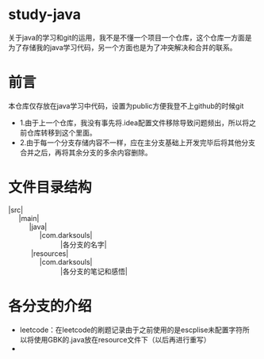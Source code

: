 # study-java
 关于java的学习和git的运用，我不是不懂一个项目一个仓库，这个仓库一方面是为了存储我的java学习代码，另一个方面也是为了冲突解决和合并的联系。
# 前言
本仓库仅存放在java学习中代码，设置为public方便我登不上github的时候git
- 1.由于上一个仓库，我没有事先将.idea配置文件移除导致问题频出，所以将之前仓库转移到这个里面。
- 2.由于每一个分支存储内容不一样，应在主分支基础上开发完毕后将其他分支合并之后，再将其余分支的多余内容删除。
# 文件目录结构
|src|<br/>
&ensp;&ensp;&ensp;|main|<br/>
&ensp;&ensp;&ensp;&ensp;&ensp;&ensp;|java|<br/>
&ensp;&ensp;&ensp;&ensp;&ensp;&ensp;&ensp;&ensp;&ensp;|com.darksouls|<br/>
&ensp;&ensp;&ensp;&ensp;&ensp;&ensp;&ensp;&ensp;&ensp;&ensp;&ensp;&ensp;&ensp;&ensp;&ensp;|各分支的名字|<br/>
&ensp;&ensp;&ensp;&ensp;&ensp;&ensp; |resources|<br/>
&ensp;&ensp;&ensp;&ensp;&ensp;&ensp;&ensp;&ensp;&ensp;|com.darksouls|<br/>
&ensp;&ensp;&ensp;&ensp;&ensp;&ensp;&ensp;&ensp;&ensp;&ensp;&ensp;&ensp;&ensp;&ensp;&ensp;|各分支的笔记和感悟|<br/>
# 各分支的介绍
- leetcode：在leetcode的刷题记录由于之前使用的是escplise未配置字符所
以将使用GBK的.java放在resource文件下（以后再进行重写）
- 